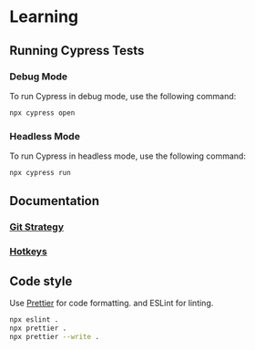 # Learning

## Running Cypress Tests

### Debug Mode

To run Cypress in debug mode, use the following command:

```sh
npx cypress open
```

### Headless Mode

To run Cypress in headless mode, use the following command:

```sh
npx cypress run
```

## Documentation

### [Git Strategy](docs/git-strategy.md)

### [Hotkeys](docs/hotkeys.md)

## Code style

Use [Prettier](https://prettier.io/) for code formatting.
and ESLint for linting.

```sh
npx eslint .
npx prettier .
npx prettier --write .
```
